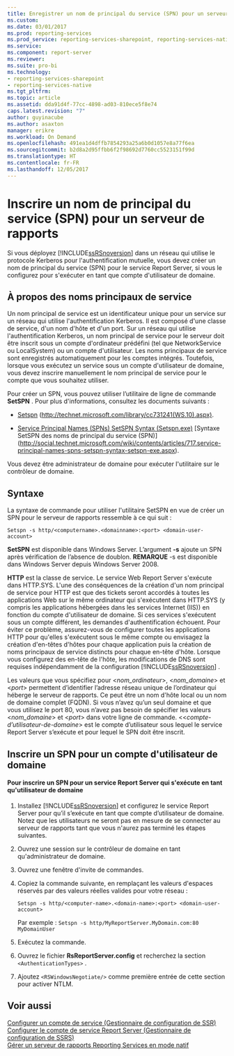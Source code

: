 ```yaml
---
title: Enregistrer un nom de principal du service (SPN) pour un serveur de rapports | Microsoft Docs
ms.custom: 
ms.date: 03/01/2017
ms.prod: reporting-services
ms.prod_service: reporting-services-sharepoint, reporting-services-native
ms.service: 
ms.component: report-server
ms.reviewer: 
ms.suite: pro-bi
ms.technology:
- reporting-services-sharepoint
- reporting-services-native
ms.tgt_pltfrm: 
ms.topic: article
ms.assetid: dda91d4f-77cc-4898-ad03-810ece5f8e74
caps.latest.revision: "7"
author: guyinacube
ms.author: asaxton
manager: erikre
ms.workload: On Demand
ms.openlocfilehash: 491ea1d4dffb7854293a25a6b0d1057e8a77f6ea
ms.sourcegitcommit: b2d8a2d95ffbb6f2f98692d7760cc5523151f99d
ms.translationtype: HT
ms.contentlocale: fr-FR
ms.lasthandoff: 12/05/2017
---
```

# <a name="register-a-service-principal-name-spn-for-a-report-server"></a>Inscrire un nom de principal du service (SPN) pour un serveur de rapports
  Si vous déployez [!INCLUDE[ssRSnoversion](../../includes/ssrsnoversion-md.md)] dans un réseau qui utilise le protocole Kerberos pour l'authentification mutuelle, vous devez créer un nom de principal du service (SPN) pour le service Report Server, si vous le configurez pour s'exécuter en tant que compte d'utilisateur de domaine.  
  
## <a name="about-spns"></a>À propos des noms principaux de service  
 Un nom principal de service est un identificateur unique pour un service sur un réseau qui utilise l'authentification Kerberos. Il est composé d'une classe de service, d'un nom d'hôte et d'un port. Sur un réseau qui utilise l'authentification Kerberos, un nom principal de service pour le serveur doit être inscrit sous un compte d'ordinateur prédéfini (tel que NetworkService ou LocalSystem) ou un compte d'utilisateur. Les noms principaux de service sont enregistrés automatiquement pour les comptes intégrés. Toutefois, lorsque vous exécutez un service sous un compte d'utilisateur de domaine, vous devez inscrire manuellement le nom principal de service pour le compte que vous souhaitez utiliser.  
  
 Pour créer un SPN, vous pouvez utiliser l’utilitaire de ligne de commande **SetSPN** . Pour plus d'informations, consultez les documents suivants :  
  
-   [Setspn](http://technet.microsoft.com/library/cc731241\(WS.10\).aspx) (http://technet.microsoft.com/library/cc731241(WS.10).aspx).  
  
-   [Service Principal Names (SPNs) SetSPN Syntax (Setspn.exe)](http://social.technet.microsoft.com/wiki/contents/articles/717.service-principal-names-spns-setspn-syntax-setspn-exe.aspx) [Syntaxe SetSPN des noms de principal du service (SPN)] (http://social.technet.microsoft.com/wiki/contents/articles/717.service-principal-names-spns-setspn-syntax-setspn-exe.aspx).  
  
 Vous devez être administrateur de domaine pour exécuter l'utilitaire sur le contrôleur de domaine.  
  
## <a name="syntax"></a>Syntaxe  
 La syntaxe de commande pour utiliser l'utilitaire SetSPN en vue de créer un SPN pour le serveur de rapports ressemble à ce qui suit :  
  
```  
Setspn -s http/<computername>.<domainname>:<port> <domain-user-account>  
```  
  
 **SetSPN** est disponible dans Windows Server. L’argument **-s** ajoute un SPN après vérification de l’absence de doublon. **REMARQUE** -s est disponible dans Windows Server depuis Windows Server 2008.  
  
 **HTTP** est la classe de service. Le service Web Report Server s'exécute dans HTTP.SYS. L'une des conséquences de la création d'un nom principal de service pour HTTP est que des tickets seront accordés à toutes les applications Web sur le même ordinateur qui s'exécutent dans HTTP.SYS (y compris les applications hébergées dans les services Internet (IIS)) en fonction du compte d'utilisateur de domaine. Si ces services s'exécutent sous un compte différent, les demandes d'authentification échouent. Pour éviter ce problème, assurez-vous de configurer toutes les applications HTTP pour qu'elles s'exécutent sous le même compte ou envisagez la création d'en-têtes d'hôtes pour chaque application puis la création de noms principaux de service distincts pour chaque en-tête d'hôte. Lorsque vous configurez des en-tête de l'hôte, les modifications de DNS sont requises indépendamment de la configuration [!INCLUDE[ssRSnoversion](../../includes/ssrsnoversion-md.md)] .  
  
 Les valeurs que vous spécifiez pour \<*nom_ordinateur*>, \<*nom_domaine*> et \<*port*> permettent d’identifier l’adresse réseau unique de l’ordinateur qui héberge le serveur de rapports. Ce peut être un nom d'hôte local ou un nom de domaine complet (FQDN). Si vous n’avez qu’un seul domaine et que vous utilisez le port 80, vous n’avez pas besoin de spécifier les valeurs \<*nom_domaine*> et \<*port*> dans votre ligne de commande. <\<*compte-d’utilisateur-de-domaine*> est le compte d’utilisateur sous lequel le service Report Server s’exécute et pour lequel le SPN doit être inscrit.  
  
## <a name="register-an-spn-for-domain-user-account"></a>Inscrire un SPN pour un compte d'utilisateur de domaine  
  
#### <a name="to-register-an-spn-for-a-report-server-service-running-as-a-domain-user"></a>Pour inscrire un SPN pour un service Report Server qui s'exécute en tant qu'utilisateur de domaine  
  
1.  Installez [!INCLUDE[ssRSnoversion](../../includes/ssrsnoversion-md.md)] et configurez le service Report Server pour qu’il s’exécute en tant que compte d’utilisateur de domaine. Notez que les utilisateurs ne seront pas en mesure de se connecter au serveur de rapports tant que vous n'aurez pas terminé les étapes suivantes.  
  
2.  Ouvrez une session sur le contrôleur de domaine en tant qu'administrateur de domaine.  
  
3.  Ouvrez une fenêtre d'invite de commandes.  
  
4.  Copiez la commande suivante, en remplaçant les valeurs d'espaces réservés par des valeurs réelles valides pour votre réseau :  
  
    ```  
    Setspn -s http/<computer-name>.<domain-name>:<port> <domain-user-account>  
    ```  
  
     Par exemple : `Setspn -s http/MyReportServer.MyDomain.com:80 MyDomainUser`  
  
5.  Exécutez la commande.  
  
6.  Ouvrez le fichier **RsReportServer.config** et recherchez la section `<AuthenticationTypes>` .  
  
7.  Ajoutez `<RSWindowsNegotiate/>` comme première entrée de cette section pour activer NTLM.  
  
## <a name="see-also"></a>Voir aussi  
 [Configurer un compte de service &#40;Gestionnaire de configuration de SSR&#41;](http://msdn.microsoft.com/library/25000ad5-3f80-4210-8331-d4754dc217e0)   
 [Configurer le compte de service Report Server &#40;Gestionnaire de configuration de SSRS&#41;](../../reporting-services/install-windows/configure-the-report-server-service-account-ssrs-configuration-manager.md)   
 [Gérer un serveur de rapports Reporting Services en mode natif](../../reporting-services/report-server/manage-a-reporting-services-native-mode-report-server.md)  
  
  
